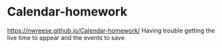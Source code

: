 # Calendar-homework
https://nwreese.github.io/Calendar-homework/
Having trouble getting the live time to appear and the events to save
